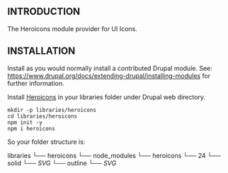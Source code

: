 ## INTRODUCTION

The Heroicons module provider for UI Icons.

## INSTALLATION

Install as you would normally install a contributed Drupal module.
See: https://www.drupal.org/docs/extending-drupal/installing-modules for further
information.

Install [Heroicons](https://www.npmjs.com/package/heroicons) in your libraries folder under Drupal web directory.

```shell
mkdir -p libraries/heroicons
cd libraries/heroicons
npm init -y
npm i heroicons
```

So your folder structure is:

libraries
  └── heroicons
      └── node_modules
          └── heroicons
            └── 24
              └── solid
                └── _SVG_
              └── outline
                └── _SVG_
